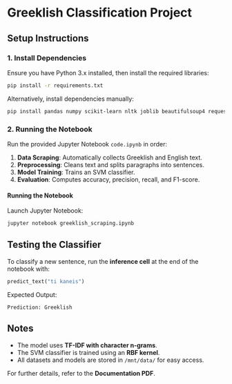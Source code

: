 # **Greeklish Classification Project**

## Setup Instructions
### 1. Install Dependencies
Ensure you have Python 3.x installed, then install the required libraries:
```bash
pip install -r requirements.txt
```
Alternatively, install dependencies manually:
```bash
pip install pandas numpy scikit-learn nltk joblib beautifulsoup4 requests
```

### 2. Running the Notebook
Run the provided Jupyter Notebook `code.ipynb` in order:

1. **Data Scraping**: Automatically collects Greeklish and English text.
2. **Preprocessing**: Cleans text and splits paragraphs into sentences.
3. **Model Training**: Trains an SVM classifier.
4. **Evaluation**: Computes accuracy, precision, recall, and F1-score.

#### **Running the Notebook**
Launch Jupyter Notebook:
```bash
jupyter notebook greeklish_scraping.ipynb
```

## Testing the Classifier
To classify a new sentence, run the **inference cell** at the end of the notebook with:
```python
predict_text("ti kaneis")
```
Expected Output:
```
Prediction: Greeklish
```

## Notes
- The model uses **TF-IDF with character n-grams**.
- The SVM classifier is trained using an **RBF kernel**.
- All datasets and models are stored in `/mnt/data/` for easy access.

For further details, refer to the **Documentation PDF**.

